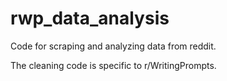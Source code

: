 # rwp_data_analysis
Code for scraping and analyzing data from reddit.

The cleaning code is specific to r/WritingPrompts.
